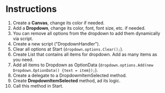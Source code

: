 # Instructions

1. Create a __Canvas__, change its color if needed.
2. Add a __Dropdown__, change its color, font, font size, etc. if needed.
3. You can remove all options from the dropdown to add them dynamically via script.
4. Create a new script ("DropdownHandler").
5. Clear all options at Start (`dropdown.options.Clear();`).
6. Create List that contains all items for dropdown. Add as many items as you need.
7. Add all items to Dropdown as OptionData (`dropdown.options.Add(new Dropdown.OptionData() {text = item});`).
8. Create a delegate to a DropdowmItemSelected method.
9. Create __DropdownItemSelected__ method, ad its logic.
10. Call this method in Start.
